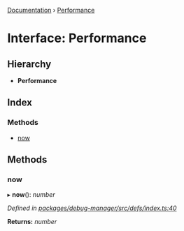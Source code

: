 [Documentation](../README.md) › [Performance](performance.md)

# Interface: Performance

## Hierarchy

* **Performance**

## Index

### Methods

* [now](performance.md#now)

## Methods

###  now

▸ **now**(): *number*

*Defined in [packages/debug-manager/src/defs/index.ts:40](https://github.com/badbatch/graphql-box/blob/35dc44a/packages/debug-manager/src/defs/index.ts#L40)*

**Returns:** *number*
